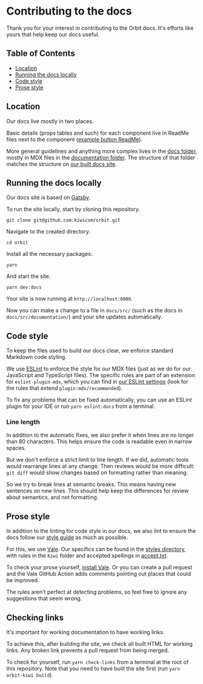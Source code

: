 # Contributing to the docs

Thank you for your interest in contributing to the Orbit docs.
It's efforts like yours that help keep our docs useful.

## Table of Contents

- [Location](#location)
- [Running the docs locally](#running-the-docs-locally)
- [Code style](#code-style)
- [Prose style](#prose-style)

## Location

Our docs live mostly in two places.

Basic details (props tables and such) for each component
live in ReadMe files next to the component
([example button ReadMe](https://github.com/kiwicom/orbit/blob/master/packages/orbit-components/src/Button/README.md)).

More general guidelines and anything more complex lives in the [docs folder](../../docs),
mostly in MDX files in the [documentation folder](../../docs/src/documentation).
The structure of that folder matches the structure on [our built docs site](https://orbit.kiwi).

## Running the docs locally

Our docs site is based on [Gatsby](https://www.gatsbyjs.com/docs/).

To run the site locally, start by cloning this repository.

```shell
git clone git@github.com:kiwicom/orbit.git
```

Navigate to the created directory.

```shell
cd orbit
```

Install all the necessary packages:

```shell
yarn
```

And start the site.

```shell
yarn dev:docs
```

Your site is now running at `http://localhost:8000`.

Now you can make a change to a file in `docs/src/` (such as the docs in `docs/src/documentation/`)
and your site updates automatically.

## Code style

To keep the files used to build our docs clear, we enforce standard Markdown code styling.

We use [ESLint](https://eslint.org/) to enforce the style for our MDX files
(just as we do for our JavaScript and TypeScript files).
The specific rules are part of an extension for `eslint-plugin-mdx`,
which you can find in [our ESLint settings](../../.eslintrc.js)
(look for the rules that extend `plugin:mdx/recommended`).

To fix any problems that can be fixed automatically,
you can use an ESLint plugin for your IDE
or run `yarn eslint:docs` from a terminal.

### Line length

In addition to the automatic fixes,
we also prefer it when lines are no longer than 80 characters.
This helps ensure the code is readable even in narrow spaces.

But we don't enforce a strict limit to line length.
If we did, automatic tools would rearrange lines at any change.
Then reviews would be more difficult:
`git diff` would show changes based on formatting rather than meaning.

So we try to break lines at semantic breaks.
This means having new sentences on new lines.
This should help keep the differences for review about semantics,
and not formatting.

## Prose style

In addition to the linting for code style in our docs,
we also lint to ensure the docs follow our [style guide](https://orbit.kiwi/content/voice-tone/)
as much as possible.

For this, we use [Vale](https://docs.errata.ai/vale/about).
Our specifics can be found in the [styles directory](../styles),
with rules in the `Kiwi` folder and accepted spellings in [accept.txt](../styles/Vocab/Kiwi/accept.txt).

To check your prose yourself, [install Vale](https://docs.errata.ai/vale/install).
Or you can create a pull request
and the Vale GitHub Action adds comments pointing out places that could be improved.

The rules aren't perfect at detecting problems,
so feel free to ignore any suggestions that seem wrong.

## Checking links

It's important for working documentation to have working links.

To achieve this, after building the site, we check all built HTML for working links.
Any broken link prevents a pull request from being merged.

To check for yourself,
run `yarn check-links` from a terminal at the root of this repository.
Note that you need to have built the site first (run `yarn orbit-kiwi build`).
